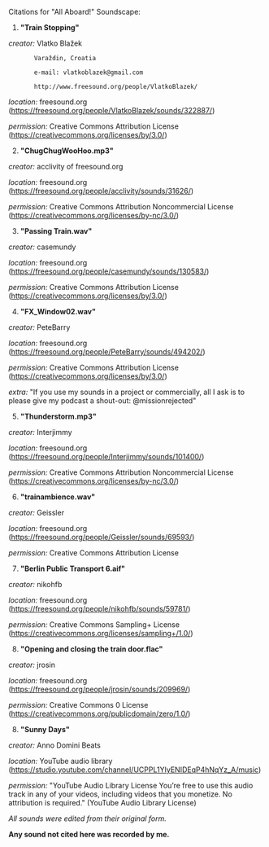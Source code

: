 Citations for "All Aboard!" Soundscape:


1. **"Train Stopping"**

*creator:* Vlatko Blažek

           Varaždin, Croatia

           e-mail: vlatkoblazek@gmail.com

           http://www.freesound.org/people/VlatkoBlazek/

*location:* freesound.org (https://freesound.org/people/VlatkoBlazek/sounds/322887/)

*permission:* Creative Commons Attribution License (https://creativecommons.org/licenses/by/3.0/)


2. **"ChugChugWooHoo.mp3"**

*creator:* acclivity of freesound.org

*location:* freesound.org (https://freesound.org/people/acclivity/sounds/31626/)

*permission:* Creative Commons Attribution Noncommercial License (https://creativecommons.org/licenses/by-nc/3.0/)


3. **"Passing Train.wav"**

*creator:* casemundy

*location:* freesound.org (https://freesound.org/people/casemundy/sounds/130583/)

*permission:* Creative Commons Attribution License (https://creativecommons.org/licenses/by/3.0/)


4. **"FX_Window02.wav"**

*creator:* PeteBarry

*location:* freesound.org (https://freesound.org/people/PeteBarry/sounds/494202/)

*permission:* Creative Commons Attribution License (https://creativecommons.org/licenses/by/3.0/)

*extra:* "If you use my sounds in a project or commercially, all I ask is to please give my podcast a shout-out: @missionrejected"


5. **"Thunderstorm.mp3"**

*creator:* Interjimmy

*location:* freesound.org (https://freesound.org/people/Interjimmy/sounds/101400/)

*permission:* Creative Commons Attribution Noncommercial License (https://creativecommons.org/licenses/by-nc/3.0/)


6. **"trainambience.wav"**

*creator:* Geissler

*location:* freesound.org (https://freesound.org/people/Geissler/sounds/69593/)

*permission:* Creative Commons Attribution License


7. **"Berlin Public Transport 6.aif"**

*creator:* nikohfb

*location:* freesound.org (https://freesound.org/people/nikohfb/sounds/59781/)

*permission:* Creative Commons Sampling+ License (https://creativecommons.org/licenses/sampling+/1.0/)


8. **"Opening and closing the train door.flac"**

*creator:* jrosin

*location:* freesound.org (https://freesound.org/people/jrosin/sounds/209969/)

*permission:* Creative Commons 0 License (https://creativecommons.org/publicdomain/zero/1.0/)

8. **"Sunny Days"**

*creator:* Anno Domini Beats

*location:* YouTube audio library (https://studio.youtube.com/channel/UCPPL1YIyENIDEqP4hNqYz_A/music)

*permission:* "YouTube Audio Library License
              You’re free to use this audio track in any of your videos, including videos that you monetize.
              No attribution is required." (YouTube Audio Library License)

*All sounds were edited from their original form.*

**Any sound not cited here was recorded by me.**
